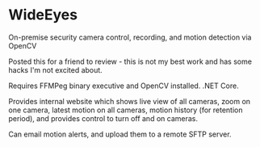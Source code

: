 # WideEyes
On-premise security camera control, recording, and motion detection via OpenCV

Posted this for a friend to review - this is not my best work and has some hacks I'm not excited about.

Requires FFMPeg binary executive and OpenCV installed.  .NET Core.

Provides internal website which shows live view of all cameras, zoom on one camera, latest motion on all cameras, motion history (for retention period), and provides control to turn off and on cameras.

Can email motion alerts, and upload them to a remote SFTP server.
